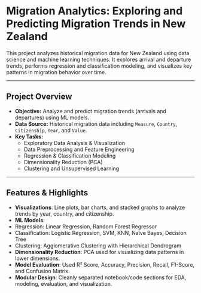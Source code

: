 # Migration Analytics: Exploring and Predicting Migration Trends in New Zealand

This project analyzes historical migration data for New Zealand using data science and machine learning techniques. It explores arrival and departure trends, performs regression and classification modeling, and visualizes key patterns in migration behavior over time.

---

## Project Overview

- **Objective:** Analyze and predict migration trends (arrivals and departures) using ML models.
- **Data Source:** Historical migration data including `Measure`, `Country`, `Citizenship`, `Year`, and `Value`.
- **Key Tasks:**
  - Exploratory Data Analysis & Visualization
  - Data Preprocessing and Feature Engineering
  - Regression & Classification Modeling
  - Dimensionality Reduction (PCA)
  - Clustering and Unsupervised Learning

---

##  Features & Highlights

-  **Visualizations**: Line plots, bar charts, and stacked graphs to analyze trends by year, country, and citizenship.
-  **ML Models**:
  - Regression: Linear Regression, Random Forest Regressor
  - Classification: Logistic Regression, SVM, KNN, Naive Bayes, Decision Tree
  - Clustering: Agglomerative Clustering with Hierarchical Dendrogram
-  **Dimensionality Reduction**: PCA used for visualizing data patterns in lower dimensions.
-  **Model Evaluation**: Used R² Score, Accuracy, Precision, Recall, F1-Score, and Confusion Matrix.
-  **Modular Design**: Cleanly separated notebook/code sections for EDA, modeling, evaluation, and visualization.

